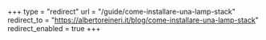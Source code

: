 +++
type = "redirect"
url = "/guide/come-installare-una-lamp-stack"
redirect_to = "https://albertoreineri.it/blog/come-installare-una-lamp-stack"
redirect_enabled = true
+++
